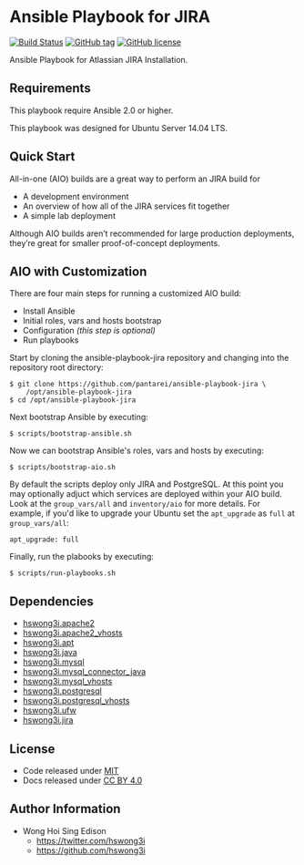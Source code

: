 Ansible Playbook for JIRA
=========================

[![Build Status](https://travis-ci.org/pantarei/ansible-playbook-jira.svg?branch=master)](https://travis-ci.org/pantarei/ansible-playbook-jira)
[![GitHub tag](https://img.shields.io/github/tag/pantarei/ansible-playbook-jira.svg)](https://github.com/pantarei/ansible-playbook-jira)
[![GitHub license](https://img.shields.io/github/license/pantarei/ansible-playbook-jira.svg)](https://github.com/pantarei/ansible-playbook-jira/blob/master/LICENSE)

Ansible Playbook for Atlassian JIRA Installation.

Requirements
------------

This playbook require Ansible 2.0 or higher.

This playbook was designed for Ubuntu Server 14.04 LTS.

Quick Start
-----------

All-in-one (AIO) builds are a great way to perform an JIRA build for

-   A development environment
-   An overview of how all of the JIRA services fit together
-   A simple lab deployment

Although AIO builds aren’t recommended for large production deployments, they’re great for smaller proof-of-concept deployments.

AIO with Customization
----------------------

There are four main steps for running a customized AIO build:

-   Install Ansible
-   Initial roles, vars and hosts bootstrap
-   Configuration *(this step is optional)*
-   Run playbooks

Start by cloning the ansible-playbook-jira repository and changing into the repository root directory:

    $ git clone https://github.com/pantarei/ansible-playbook-jira \
        /opt/ansible-playbook-jira
    $ cd /opt/ansible-playbook-jira

Next bootstrap Ansible by executing:

    $ scripts/bootstrap-ansible.sh

Now we can bootstrap Ansible's roles, vars and hosts by executing:

    $ scripts/bootstrap-aio.sh

By default the scripts deploy only JIRA and PostgreSQL. At this point you may optionally adjuct which services are deployed within your AIO build. Look at the `group_vars/all` and `inventory/aio` for more details. For example, if you'd like to upgrade your Ubuntu set the `apt_upgrade` as `full` at `group_vars/all`:

    apt_upgrade: full

Finally, run the plabooks by executing:

    $ scripts/run-playbooks.sh

Dependencies
------------

-   [hswong3i.apache2](https://github.com/pantarei/ansible-role-apache2)
-   [hswong3i.apache2\_vhosts](https://github.com/pantarei/ansible-role-apache2-vhosts)
-   [hswong3i.apt](https://github.com/pantarei/ansible-role-apt)
-   [hswong3i.java](https://github.com/pantarei/ansible-role-java)
-   [hswong3i.mysql](https://github.com/pantarei/ansible-role-mysql)
-   [hswong3i.mysql\_connector\_java](https://github.com/pantarei/ansible-role-mysql-connector-java)
-   [hswong3i.mysql\_vhosts](https://github.com/pantarei/ansible-role-mysql-vhosts)
-   [hswong3i.postgresql](https://github.com/pantarei/ansible-role-postgresql)
-   [hswong3i.postgresql\_vhosts](https://github.com/pantarei/ansible-role-postgresql-vhosts)
-   [hswong3i.ufw](https://github.com/pantarei/ansible-role-ufw)
-   [hswong3i.jira](https://github.com/pantarei/ansible-role-jira)

License
-------

-   Code released under [MIT](https://github.com/hswong3i/ansible-playbook-jira/blob/master/LICENSE)
-   Docs released under [CC BY 4.0](http://creativecommons.org/licenses/by/4.0/)

Author Information
------------------

-   Wong Hoi Sing Edison
    -   <a href="https://twitter.com/hswong3i" class="uri" class="uri">https://twitter.com/hswong3i</a>
    -   <a href="https://github.com/hswong3i" class="uri" class="uri">https://github.com/hswong3i</a>

